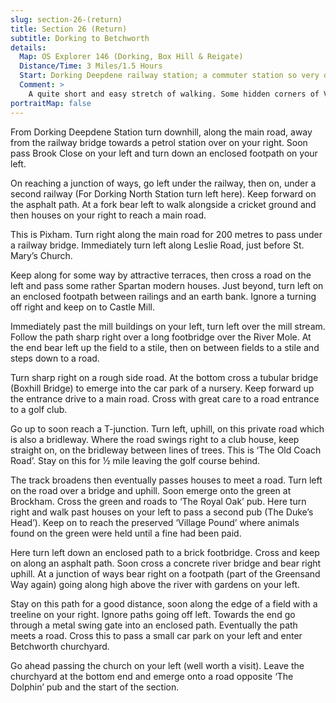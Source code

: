 ```yaml
---
slug: section-26-(return)
title: Section 26 (Return)
subtitle: Dorking to Betchworth
details:
  Map: OS Explorer 146 (Dorking, Box Hill & Reigate)
  Distance/Time: 3 Miles/1.5 Hours
  Start: Dorking Deepdene railway station; a commuter station so very difficult parking in this area; public car parks in Dorking but may be time and price limited.
  Comment: >
    A quite short and easy stretch of walking. Some hidden corners of Victorian Dorking at Pixham then easy walking along the Old Coach Road to the splendid village green at Brockham, which also boasts two pubs and an animal pound. It's then but a short distance by fields to the churchyard at Betchworth and ‘The Dolphin’ beyond.
portraitMap: false
---
```

From Dorking Deepdene Station turn downhill, along the main road, away from the railway bridge towards a petrol station over on your right. Soon pass Brook Close on your left and turn down an enclosed footpath on your left.

On reaching a junction of ways, go left under the railway, then on, under a second railway (For Dorking North Station turn left here). Keep forward on the asphalt path. At a fork bear left to walk alongside a cricket ground and then houses on your right to reach a main road.

This is Pixham. Turn right along the main road for 200 metres to pass under a railway bridge. Immediately turn left along Leslie Road, just before St. Mary’s Church.

Keep along for some way by attractive terraces, then cross a road on the left and pass some rather Spartan modern houses. Just beyond, turn left on an enclosed footpath between railings and an earth bank. Ignore a turning off right and keep on to Castle Mill.

Immediately past the mill buildings on your left, turn left over the mill stream. Follow the path sharp right over a long footbridge over the River Mole. At the end bear left up the field to a stile, then on between fields to a stile and steps down to a road.

Turn sharp right on a rough side road. At the bottom cross a tubular bridge (Boxhill Bridge) to emerge into the car park of a nursery. Keep forward up the entrance drive to a main road. Cross with great care to a road entrance to a golf club.

Go up to soon reach a T-junction. Turn left, uphill, on this private road which is also a bridleway. Where the road swings right to a club house, keep straight on, on the bridleway between lines of trees. This is ‘The Old Coach Road’. Stay on this for ½ mile leaving the golf course behind.

The track broadens then eventually passes houses to meet a road. Turn left on the road over a bridge and uphill. Soon emerge onto the green at Brockham. Cross the green and roads to ‘The Royal Oak’ pub. Here turn right and walk past houses on your left to pass a second pub (The Duke’s Head’). Keep on to reach the preserved ‘Village Pound’ where animals found on the green were held until a fine had been paid.

Here turn left down an enclosed path to a brick footbridge. Cross and keep on along an asphalt path. Soon cross a concrete river bridge and bear right uphill. At a junction of ways bear right on a footpath (part of the Greensand Way again) going along high above the river with gardens on your left.

Stay on this path for a good distance, soon along the edge of a field with a treeline on your right. Ignore paths going off left. Towards the end go through a metal swing gate into an enclosed path. Eventually the path meets a road. Cross this to pass a small car park on your left and enter Betchworth churchyard.

Go ahead passing the church on your left (well worth a visit). Leave the churchyard at the bottom end and emerge onto a road opposite ‘The Dolphin’ pub and the start of the section.

